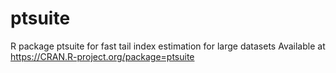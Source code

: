 # ptsuite
R package ptsuite for fast tail index estimation for large datasets
Available at https://CRAN.R-project.org/package=ptsuite 
